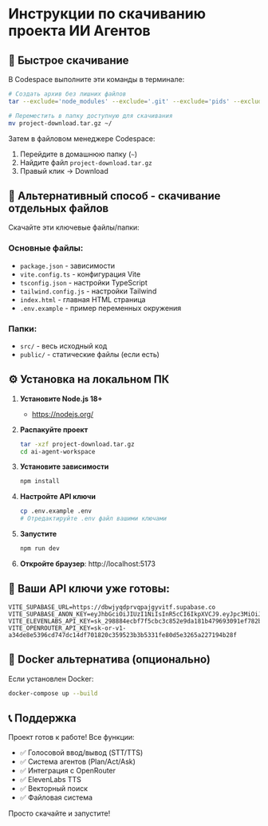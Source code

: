 # Инструкции по скачиванию проекта ИИ Агентов

## 🚀 Быстрое скачивание

В Codespace выполните эти команды в терминале:

```bash
# Создать архив без лишних файлов
tar --exclude='node_modules' --exclude='.git' --exclude='pids' --exclude='packages' --exclude='*.tar.gz' -czf project-download.tar.gz *

# Переместить в папку доступную для скачивания  
mv project-download.tar.gz ~/
```

Затем в файловом менеджере Codespace:
1. Перейдите в домашнюю папку (`~`)
2. Найдите файл `project-download.tar.gz`
3. Правый клик → Download

## 📁 Альтернативный способ - скачивание отдельных файлов

Скачайте эти ключевые файлы/папки:

### Основные файлы:
- `package.json` - зависимости
- `vite.config.ts` - конфигурация Vite
- `tsconfig.json` - настройки TypeScript
- `tailwind.config.js` - настройки Tailwind
- `index.html` - главная HTML страница
- `.env.example` - пример переменных окружения

### Папки:
- `src/` - весь исходный код
- `public/` - статические файлы (если есть)

## ⚙️ Установка на локальном ПК

1. **Установите Node.js 18+**
   - https://nodejs.org/

2. **Распакуйте проект**
   ```bash
   tar -xzf project-download.tar.gz
   cd ai-agent-workspace
   ```

3. **Установите зависимости**
   ```bash
   npm install
   ```

4. **Настройте API ключи**
   ```bash
   cp .env.example .env
   # Отредактируйте .env файл вашими ключами
   ```

5. **Запустите**
   ```bash
   npm run dev
   ```

6. **Откройте браузер**: http://localhost:5173

## 🔑 Ваши API ключи уже готовы:

```env
VITE_SUPABASE_URL=https://dbwjyqdprvqpajgyvitf.supabase.co
VITE_SUPABASE_ANON_KEY=eyJhbGciOiJIUzI1NiIsInR5cCI6IkpXVCJ9.eyJpc3MiOiJzdXBhYmFzZSIsInJlZiI6ImRid2p5cWRwcnZxcGFqZ3l2aXRmIiwicm9sZSI6ImFub24iLCJpYXQiOjE3NTI5OTQ1NTQsImV4cCI6MjA2ODU3MDU1NH0.NwCwKeLmaE5WaDlZjqjDifGNzObOMPXqLSOrsEeSTxs
VITE_ELEVENLABS_API_KEY=sk_298884ecbf7f5cbc3c852e9da181b479693091ef782b42e4
VITE_OPENROUTER_API_KEY=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
```

## 🐳 Docker альтернатива (опционально)

Если установлен Docker:
```bash
docker-compose up --build
```

## 📞 Поддержка

Проект готов к работе! Все функции:
- ✅ Голосовой ввод/вывод (STT/TTS)
- ✅ Система агентов (Plan/Act/Ask)
- ✅ Интеграция с OpenRouter
- ✅ ElevenLabs TTS
- ✅ Векторный поиск
- ✅ Файловая система

Просто скачайте и запустите!